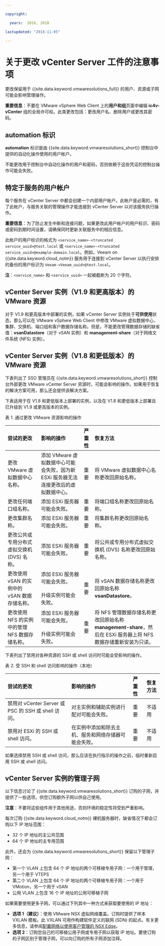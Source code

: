 ```yaml
---

copyright:

  years:  2016, 2018

lastupdated: "2018-11-05"

---
```


# 关于更改 vCenter Server 工件的注意事项

更改保留用于 {{site.data.keyword.vmwaresolutions_full}} 的用户、资源或子网可能会影响管理操作。

**重要信息**：不要在 VMware vSphere Web Client 上的**用户和组**页面中编辑 **ic4v-vCenter** 组的全局许可权。此类更改包括：更改用户名、删除用户或更改其密码。

## automation 标识

**automation** 标识是由 {{site.data.keyword.vmwaresolutions_short}} 控制台中提供的自动化操作使用的用户帐户。

不能更改用于控制台中自动化操作的用户和密码，否则依赖于这些凭证的控制台操作可能会失败。

## 特定于服务的用户帐户

每个服务在 vCenter Server 中都会创建一个内部用户帐户。此帐户是必需的，有了此帐户，与服务关联的管理操作才能连接到 vCenter Server 以对该服务执行操作。

**重要信息**：为了防止发生中断和连接问题，如果更改此用户帐户的用户标识、密码或密码到期时间设置，请确保同时更新关联服务中的相应信息。

此帐户的用户标识的格式为 `<service_name>-<truncated service_uuid>@test.local` 或 `<service_name>-<truncated service_uuid>@example-domain.local`。例如，Veeam on {{site.data.keyword.cloud_notm}} 服务用于连接到 vCenter Server 以执行安排的备份的用户标识为 `Veeam-<Veeam_uuid>@test.local`。

**注**：`<service_name>` 和 `<service_uuid>` 一起被截断为 20 个字符。

## vCenter Server 实例（V1.9 和更高版本）的 VMware 资源

对于 V1.9 和更高版本中部署的实例，如果 vCenter Server 实例处于**可供使用**状态，那么可以在 VMware vSphere Web Client 中修改 VMware 虚拟数据中心、集群、交换机、端口组和客户数据存储名称。但是，不能更改管理数据存储的缺省值：**vsanDatastore**（对于 vSAN 实例）和 **management-share**（对于网络文件系统 (NFS) 实例）。

## vCenter Server 实例（V1.8 和更低版本）的 VMware 资源

下表列出了 SSO 管理员在 {{site.data.keyword.vmwaresolutions_short}} 控制台外部更改 VMware vCenter Server 资源时，可能会影响的操作。如果用于恢复的解决方案可用，那么还会提供该解决方案。

下表适用于在 V1.8 和更低版本上部署的实例，以及在 V1.8 和更低版本上部署且已升级到 V1.9 或更高版本的实例。

表 1. 通过更改 VMware 资源影响的操作

|尝试的更改|影响的操作|严重性|恢复方法|
|:------------- |:------------- |:--------------|:--------------|
|更改 VMware 虚拟数据中心名称。|添加 VMware 虚拟数据中心可能会失败，因为新 ESXi 服务器无法连接更改后的虚拟数据中心。|重要|将 VMware 虚拟数据中心名称更改回原始名称。|
|更改任何端口组名称。|添加 ESXi 服务器可能会失败。|重要|将端口组名称更改回原始名称。|
|更改集群名称。|添加 ESXi 服务器可能会失败。|重要|将集群名称更改回原始名称。
|更改公共或专用分布式虚拟交换机 (DVS) 名称。|添加 ESXi 服务器可能会失败。|重要|将公共或专用分布式虚拟交换机 (DVS) 名称更改回原始名称。
|更改使用 vSAN 的实例中的 vSAN 数据存储名称。|添加 ESXi 服务器可能会失败。<br><br>升级实例可能会失败。|重要|将 vSAN 数据存储名称更改回原始名称 **vsanDatastore**。
|更改使用 NFS 的实例中的管理 NFS 数据存储名称。|添加 ESXi 服务器可能会失败。<br><br>升级实例可能会失败。|重要|将 NFS 管理数据存储名称更改回原始名称 **management-share**，然后在 ESXi 服务器上将 NFS 数据存储重新安装为只读。

下表列出了禁用对各种资源的 SSH 或 shell 访问时可能会受影响的操作。

表 2. 受 SSH 和 shell 访问影响的操作（本地）

|尝试的更改|影响的操作|严重性|恢复方法|
|:------------- |:------------- |:--------------|:--------------|
|禁用对 vCenter Server 或 PSC 的 SSH 或 shell 访问。|对主实例和辅助实例进行配对可能会失败。|重要|不适用|
|禁用对 ESXi 的 SSH 或 shell 访问。|在实例中添加和除去主机、服务和网络存储器可能会失败。|重要|不适用|

如果选择禁用 SSH 或 shell 访问，那么应该在执行指示的操作之前，临时重新启用 SSH 或 shell 访问。

## vCenter Server 实例的管理子网

以下信息讨论了 {{site.data.keyword.vmwaresolutions_short}} 订购的子网，并提供了一些选项，供您订购额外子网以供自己使用。

**注意**：不要将这些组件用于其他用途，否则环境的稳定性将受到严重影响。

每次订购 {{site.data.keyword.cloud_notm}} 裸机服务器时，缺省情况下都会订购以下 IP 地址范围：
*  32 个 IP 地址的主公共范围
*  64 个 IP 地址的主专用范围

此外，还会为 {{site.data.keyword.vmwaresolutions_short}} 保留以下管理子网：
*  第一个 VLAN 上包含 64 个 IP 地址的两个可移植专用子网：一个用于管理，另一个用于 VTEPS
*  第二个 VLAN 上包含 64 个 IP 地址的两个可移植专用子网：一个用于 VMotion，另一个用于 vSAN
*  公用 VLAN 上包含 16 个 IP 地址的公用可移植子网

如果需要使用更多子网，可以通过下列其中一种方式来获取要使用的 IP 地址：
*  **选项 1（建议）**：使用 VMware NSX 虚拟网络覆盖。订购时提供了样本 VXLAN 模板。此 VXLAN 可用作构建软件定义的联网 (SDN) 的起点。有关更多信息，请参阅[配置网络以使用客户管理的 NSX Edge](vc_esg_config.html)。
*  **选项 2**：订购您自己的可移植公用子网或专用子网以获取 IP 地址。要使订购的子网区别于管理子网，可以向订购的所有子网添加注释。
